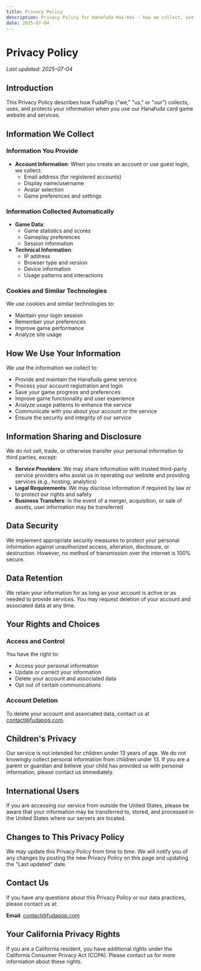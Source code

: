 ```yaml
---
title: Privacy Policy
description: Privacy Policy for Hanafuda Koi-Koi - how we collect, use, and protect your data.
date: 2025-07-04
---
```


# Privacy Policy

_Last updated: 2025-07-04_

## Introduction

This Privacy Policy describes how FudaPop ("we," "us," or "our") collects, uses, and protects your information when you use our Hanafuda card game website and services.

## Information We Collect

### Information You Provide
- **Account Information**: When you create an account or use guest login, we collect:
  - Email address (for registered accounts)
  - Display name/username
  - Avatar selection
  - Game preferences and settings

### Information Collected Automatically
- **Game Data**: 
  - Game statistics and scores
  - Gameplay preferences
  - Session information
- **Technical Information**:
  - IP address
  - Browser type and version
  - Device information
  - Usage patterns and interactions

### Cookies and Similar Technologies
We use cookies and similar technologies to:
- Maintain your login session
- Remember your preferences
- Improve game performance
- Analyze site usage

## How We Use Your Information

We use the information we collect to:
- Provide and maintain the Hanafuda game service
- Process your account registration and login
- Save your game progress and preferences
- Improve game functionality and user experience
- Analyze usage patterns to enhance the service
- Communicate with you about your account or the service
- Ensure the security and integrity of our service

## Information Sharing and Disclosure

We do not sell, trade, or otherwise transfer your personal information to third parties, except:
- **Service Providers**: We may share information with trusted third-party service providers who assist us in operating our website and providing services (e.g., hosting, analytics)
- **Legal Requirements**: We may disclose information if required by law or to protect our rights and safety
- **Business Transfers**: In the event of a merger, acquisition, or sale of assets, user information may be transferred

## Data Security

We implement appropriate security measures to protect your personal information against unauthorized access, alteration, disclosure, or destruction. However, no method of transmission over the internet is 100% secure.

## Data Retention

We retain your information for as long as your account is active or as needed to provide services. You may request deletion of your account and associated data at any time.

## Your Rights and Choices

### Access and Control
You have the right to:
- Access your personal information
- Update or correct your information
- Delete your account and associated data
- Opt out of certain communications

### Account Deletion
To delete your account and associated data, contact us at [contact@fudapop.com](mailto:contact@fudapop.com).

## Children's Privacy

Our service is not intended for children under 13 years of age. We do not knowingly collect personal information from children under 13. If you are a parent or guardian and believe your child has provided us with personal information, please contact us immediately.

## International Users

If you are accessing our service from outside the United States, please be aware that your information may be transferred to, stored, and processed in the United States where our servers are located.

## Changes to This Privacy Policy

We may update this Privacy Policy from time to time. We will notify you of any changes by posting the new Privacy Policy on this page and updating the "Last updated" date.

## Contact Us

If you have any questions about this Privacy Policy or our data practices, please contact us at:

**Email**: [contact@fudapop.com](mailto:contact@fudapop.com)

## Your California Privacy Rights

If you are a California resident, you have additional rights under the California Consumer Privacy Act (CCPA). Please contact us for more information about these rights.
